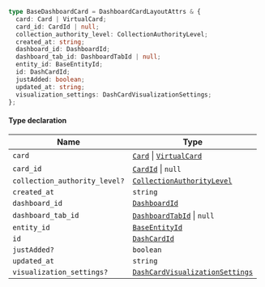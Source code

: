 ```ts
type BaseDashboardCard = DashboardCardLayoutAttrs & {
  card: Card | VirtualCard;
  card_id: CardId | null;
  collection_authority_level: CollectionAuthorityLevel;
  created_at: string;
  dashboard_id: DashboardId;
  dashboard_tab_id: DashboardTabId | null;
  entity_id: BaseEntityId;
  id: DashCardId;
  justAdded: boolean;
  updated_at: string;
  visualization_settings: DashCardVisualizationSettings;
};
```

#### Type declaration

| Name                          | Type                                                                                   |
| ----------------------------- | -------------------------------------------------------------------------------------- |
| `card`                        | [`Card`](./generated/html/Card.md) \| [`VirtualCard`](./generated/html/VirtualCard.md) |
| `card_id`                     | [`CardId`](./generated/html/CardId.md) \| `null`                                       |
| `collection_authority_level?` | [`CollectionAuthorityLevel`](./generated/html/CollectionAuthorityLevel.md)             |
| `created_at`                  | `string`                                                                               |
| `dashboard_id`                | [`DashboardId`](./generated/html/DashboardId.md)                                       |
| `dashboard_tab_id`            | [`DashboardTabId`](./generated/html/DashboardTabId.md) \| `null`                       |
| `entity_id`                   | [`BaseEntityId`](./generated/html/BaseEntityId.md)                                     |
| `id`                          | [`DashCardId`](./generated/html/DashCardId.md)                                         |
| `justAdded?`                  | `boolean`                                                                              |
| `updated_at`                  | `string`                                                                               |
| `visualization_settings?`     | [`DashCardVisualizationSettings`](./generated/html/DashCardVisualizationSettings.md)   |
